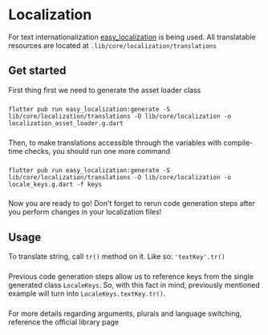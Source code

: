 # Localization
For text internationalization [easy_localization](https://pub.dev/packages/easy_localization) is being used. All translatable resources are located at `.lib/core/localization/translations`

## Get started
First thing first we need to generate the asset loader class
###
`flutter pub run easy_localization:generate -S lib/core/localization/translations -O lib/core/localization -o localization_asset_loader.g.dart`
###
Then, to make translations accessible through the variables with compile-time checks, you should run one more command
###
`flutter pub run easy_localization:generate -S lib/core/localization/translations -O lib/core/localization -o locale_keys.g.dart -f keys`
###
Now you are ready to go! Don't forget to rerun code generation steps after you perform changes in your localization files!

## Usage
To translate string, call `tr()` method on it. Like so: `'textKey'.tr()`
###
Previous code generation steps allow us to reference keys from the single generated class `LocaleKeys`. So, with this fact in mind, previously mentioned example will turn into `LocaleKeys.textKey.tr()`.


###
For more details regarding arguments, plurals and language switching, reference the official library page

